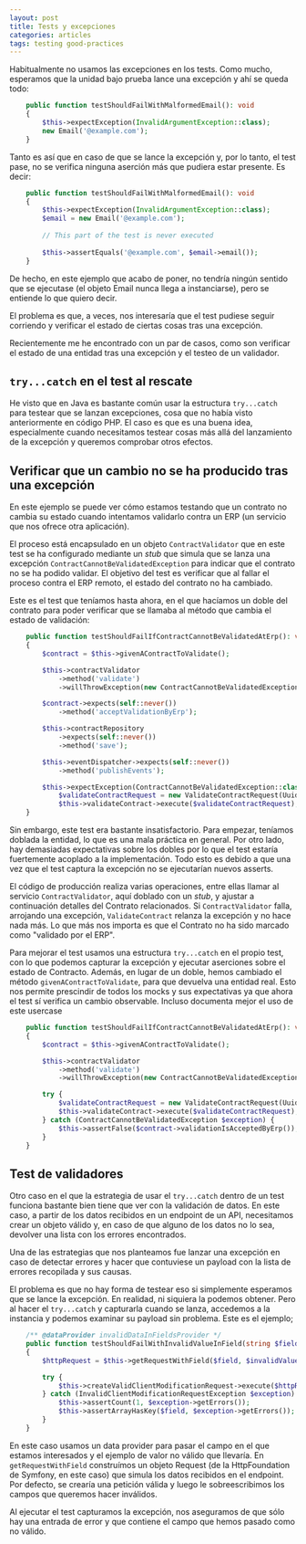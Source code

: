 ```yaml
---
layout: post
title: Tests y excepciones
categories: articles
tags: testing good-practices
---
```


Habitualmente no usamos las excepciones en los tests. Como mucho, esperamos que la unidad bajo prueba lance una excepción y ahí se queda todo:

```php
    public function testShouldFailWithMalformedEmail(): void
    {
        $this->expectException(InvalidArgumentException::class);
        new Email('@example.com');
    }
```

Tanto es así que en caso de que se lance la excepción y, por lo tanto, el test pase, no se verifica ninguna aserción más que pudiera estar presente. Es decir:


```php
    public function testShouldFailWithMalformedEmail(): void
    {
        $this->expectException(InvalidArgumentException::class);
        $email = new Email('@example.com');
        
        // This part of the test is never executed
        
        $this->assertEquals('@example.com', $email->email());
    }
```

De hecho, en este ejemplo que acabo de poner, no tendría ningún sentido que se ejecutase (el objeto Email nunca llega a instanciarse), pero se entiende lo que quiero decir.

El problema es que, a veces, nos interesaría que el test pudiese seguir corriendo y verificar el estado de ciertas cosas tras una excepción.

Recientemente me he encontrado con un par de casos, como son verificar el estado de una entidad tras una excepción y el testeo de un validador.

## `try...catch` en el test al rescate

He visto que en Java es bastante común usar la estructura `try...catch` para testear que se lanzan excepciones, cosa que no había visto anteriormente en código PHP. El caso es que es una buena idea, especialmente cuando necesitamos testear cosas más allá del lanzamiento de la excepción y queremos comprobar otros efectos.

## Verificar que un cambio no se ha producido tras una excepción

En este ejemplo se puede ver cómo estamos testando que un contrato no cambia su estado cuando intentamos validarlo contra un ERP (un servicio que nos ofrece otra aplicación). 

El proceso está encapsulado en un objeto `ContractValidator` que en este test se ha configurado mediante un *stub* que simula que se lanza una excepción `ContractCannotBeValidatedException` para indicar que el contrato no se ha podido validar. El objetivo del test es verificar que al fallar el proceso contra el ERP remoto, el estado del contrato no ha cambiado.

Este es el test que teníamos hasta ahora, en el que hacíamos un doble del contrato para poder verificar que se llamaba al método que cambia el estado de validación:

```php
    public function testShouldFailIfContractCannotBeValidatedAtErp(): void
    {
        $contract = $this->givenAContractToValidate();

        $this->contractValidator
            ->method('validate')
            ->willThrowException(new ContractCannotBeValidatedException());

        $contract->expects(self::never())
            ->method('acceptValidationByErp');

        $this->contractRepository
            ->expects(self::never())
            ->method('save');

        $this->eventDispatcher->expects(self::never())
            ->method('publishEvents');

        $this->expectException(ContractCannotBeValidatedException::class);
            $validateContractRequest = new ValidateContractRequest(Uuid::uuid4()->toString());
            $this->validateContract->execute($validateContractRequest);
    }

```

Sin embargo, este test era bastante insatisfactorio. Para empezar, teníamos doblada la entidad, lo que es una mala práctica en general. Por otro lado, hay demasiadas expectativas sobre los dobles por lo que el test estaría fuertemente acoplado a la implementación. Todo esto es debido a que una vez que el test captura la excepción no se ejecutarían nuevos asserts.

El código de producción realiza varias operaciones, entre ellas llamar al servicio `ContractValidator`, aquí doblado con un *stub*, y ajustar a continuación detalles del Contrato relacionados. Si `ContractValidator` falla, arrojando una excepción, `ValidateContract` relanza la excepción y no hace nada más. Lo que más nos importa es que el Contrato no ha sido marcado como "validado por el ERP".

Para mejorar el test usamos una estructura `try...catch` en el propio test, con lo que podemos capturar la excepción y ejecutar aserciones sobre el estado de Contracto. Además, en lugar de un doble, hemos cambiado el método `givenAContractToValidate`, para que devuelva una entidad real. Esto nos permite prescindir de todos los mocks y sus expectativas ya que ahora el test sí verifica un cambio observable. Incluso documenta mejor el uso de este usercase

```php
    public function testShouldFailIfContractCannotBeValidatedAtErp(): void
    {
        $contract = $this->givenAContractToValidate();

        $this->contractValidator
            ->method('validate')
            ->willThrowException(new ContractCannotBeValidatedException());

        try {
            $validateContractRequest = new ValidateContractRequest(Uuid::uuid4()->toString());
            $this->validateContract->execute($validateContractRequest);
        } catch (ContractCannotBeValidatedException $exception) {
            $this->assertFalse($contract->validationIsAcceptedByErp());
        }
    }
```


## Test de validadores

Otro caso en el que la estrategia de usar el `try...catch` dentro de un test funciona bastante bien tiene que ver con la validación de datos. En este caso, a partir de los datos recibidos en un endpoint de un API, necesitamos crear un objeto válido y, en caso de que alguno de los datos no lo sea, devolver una lista con los errores encontrados.

Una de las estrategias que nos planteamos fue lanzar una excepción en caso de detectar errores y hacer que contuviese un payload con la lista de errores recopilada y sus causas.

El problema es que no hay forma de testear eso si simplemente esperamos que se lance la excepción. En realidad, ni siquiera la podemos obtener. Pero al hacer el `try...catch` y capturarla cuando se lanza, accedemos a la instancia y podemos examinar su payload sin problema. Este es el ejemplo;

```php
    /** @dataProvider invalidDataInFieldsProvider */
    public function testShouldFailWithInvalidValueInField(string $field, string $invalidValue): void
    {
        $httpRequest = $this->getRequestWithField($field, $invalidValue);

        try {
            $this->createValidClientModificationRequest->execute($httpRequest, 'creator@example.com');
        } catch (InvalidClientModificationRequestException $exception) {
            $this->assertCount(1, $exception->getErrors());
            $this->assertArrayHasKey($field, $exception->getErrors());
        }
    }
```

En este caso usamos un data provider para pasar el campo en el que estamos interesados y el ejemplo de valor no válido que llevaría. En `getRequestWithField` construímos un objeto Request (de la HttpFoundation de Symfony, en este caso) que simula los datos recibidos en el endpoint. Por defecto, se crearía una petición válida y luego le sobreescribimos los campos que queremos hacer inválidos.

Al ejecutar el test capturamos la excepción, nos aseguramos de que sólo hay una entrada de error y que contiene el campo que hemos pasado como no válido.



